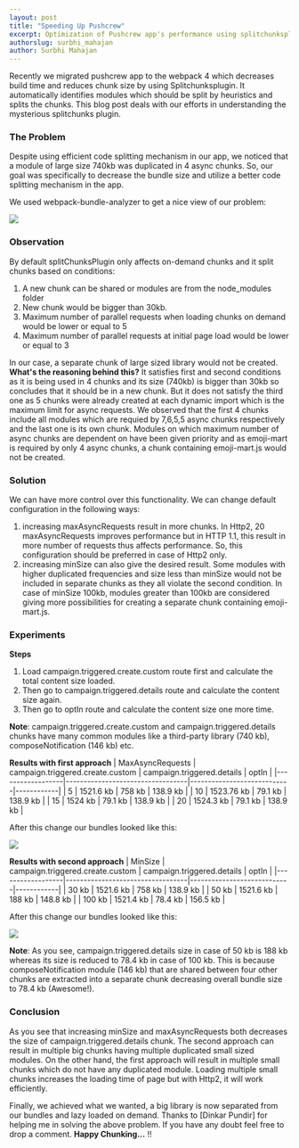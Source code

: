 ```yaml
---
layout: post
title: "Speeding Up Pushcrew"
excerpt: Optimization of Pushcrew app's performance using splitchunksplugin
authorslug: surbhi_mahajan
author: Surbhi Mahajan
---
```


Recently we migrated pushcrew app to the webpack 4 which decreases build time and reduces chunk size by using Splitchunksplugin. It automatically identifies modules which should be split by heuristics and splits the chunks. This blog post deals with our efforts in understanding the mysterious splitchunks plugin.
### The Problem
Despite using efficient code splitting mechanism in our app, we noticed that a module of large size 740kb was duplicated in 4 async chunks. So, our goal was specifically to decrease the bundle size and utilize a better code splitting mechanism in the app.

We used webpack-bundle-analyzer to get a nice view of our problem:

![](/images/2018/04/duplicated_chunks_view.png)

### Observation
By default splitChunksPlugin only affects on-demand chunks and it split chunks based on conditions:
1. A new chunk can be shared or modules are from the node_modules folder
2. New chunk would be bigger than 30kb.
3. Maximum number of parallel requests when loading chunks on demand would be lower or equal to 5
4. Maximum number of parallel requests at initial page load would be lower or equal to 3

In our case, a separate chunk of large sized library would not be created.
**What's the reasoning behind this?**
It satisfies first and second conditions as it is being used in 4 chunks and its size (740kb) is bigger than 30kb so concludes that it should be in a new chunk. But it does not satisfy the third one as 5 chunks were already created at each dynamic import which is the maximum limit for async requests. We observed that the first 4 chunks include all modules which are requied by 7,6,5,5 async chunks respectively and the last one is its own chunk. Modules on which maximum number of async chunks are dependent on have been given priority and as emoji-mart is required by only 4 async chunks, a chunk containing emoji-mart.js would not be created.
### Solution
We can have more control over this functionality. We can change default configuration in the following ways:
1. increasing maxAsyncRequests result in more chunks. In Http2, 20 maxAsyncRequests improves performance but in HTTP 1.1, this result in more number of requests thus affects performance. So, this configuration should be preferred in case of Http2 only.
2. increasing minSize can also give the desired result. Some modules with higher duplicated frequencies and size less than minSize would not be included in separate chunks as they all violate the second condition. In case of minSize 100kb, modules greater than 100kb are considered giving more possibilities for creating a separate chunk containing emoji-mart.js.
### Experiments
**Steps**
1. Load campaign.triggered.create.custom route first and calculate the total content size loaded.
2. Then go to campaign.triggered.details route and calculate the content size again.
3. Then go to optIn route and calculate the content size one more time.

**Note**: campaign.triggered.create.custom and campaign.triggered.details chunks have many common modules like a third-party library (740 kb), composeNotification (146 kb) etc.

**Results with first approach**
| MaxAsyncRequests | campaign.triggered.create.custom | campaign.triggered.details |   optIn    |
|------------------|----------------------------------|----------------------------|------------|
|        5         |            1521.6 kb             |          758 kb            |  138.9 kb  |
|        10        |            1523.76 kb            |          79.1 kb           |  138.9 kb  |
|        15        |            1524 kb               |          79.1 kb           |  138.9 kb  |
|        20        |            1524.3 kb             |          79.1 kb           |  138.9 kb  |

After this change our bundles looked like this:

![](/images/2018/04/maxAsyncRequests_view.png)

**Results with second approach**
|      MinSize     | campaign.triggered.create.custom | campaign.triggered.details |   optIn    |
|------------------|----------------------------------|----------------------------|------------|
|       30 kb      |            1521.6 kb             |          758 kb            |  138.9 kb  |
|       50 kb      |            1521.6 kb             |          188 kb            |  148.8 kb  |
|       100 kb     |            1521.4 kb             |          78.4 kb           |  156.5 kb  |

After this change our bundles looked like this:

![](/images/2018/04/minSize_view.png)

**Note**: As you see, campaign.triggered.details size in case of 50 kb is 188 kb whereas its size is reduced to 78.4 kb in case of 100 kb. This is because composeNotification module (146 kb) that are shared between four other chunks are extracted into a separate chunk decreasing overall bundle size to 78.4 kb (Awesome!).
### Conclusion

As you see that increasing minSize and maxAsyncRequests both decreases the size of campaign.triggered.details chunk.
The second approach can result in multiple big chunks having multiple duplicated small sized modules.
On the other hand, the first approach will result in multiple small chunks which do not have any duplicated module. Loading multiple small chunks increases the loading time of page but with Http2, it will work efficiently.

Finally, we achieved what we wanted, a big library is now separated from our bundles and lazy loaded on demand. Thanks to [Dinkar Pundir] for helping me in solving the above problem.
If you have any doubt feel free to drop a comment.
**Happy Chunking...** !!
